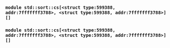 ### `module std::sort::cs[<struct type:599388, addr:7fffffff3788>, <struct type:599388, addr:7fffffff3788>] []`
### `module std::sort::cs[<struct type:599388, addr:7fffffff3788>, <struct type:599388, addr:7fffffff3788>] []`

